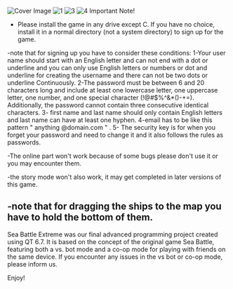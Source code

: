 ![Cover Image](https://github.com/user-attachments/assets/b612b13a-c880-443b-9317-3cc4b0c381d5)
![1](https://github.com/user-attachments/assets/142ee0c7-d820-4f04-8ad5-421b1bb8e030)
![3](https://github.com/user-attachments/assets/3db6b1bf-cb6a-4629-a16b-bb5996f6300a)
![4](https://github.com/user-attachments/assets/474b8f54-a75b-4b64-9157-f55a450e0d27)
Important  Note!
- Please install the game in any drive except C. If you have no choice, install it in a normal directory (not a system directory) to sign up for the game.
  
-note that for signing up you have to consider these conditions:
1-Your user name should start with an English letter and can not end with a dot or underline and you can only use English letters or numbers or dot and underline for creating the username and there can not be two dots or underline Continuously.
2-The password must be between 6 and 20 characters long and include at least one lowercase letter, one uppercase letter, one number, and one special character (!@#$%^&*()-+=). Additionally, the password cannot contain three consecutive identical characters.
3- first name and last name should only contain English letters and last name can have at least one hyphen.
4-email has to be like this pattern " anything @domain.com " .
5- The security key is for when you forget your password and need to change it and it also follows the rules as passwords.
  
-The online part won't work because of some bugs please don't use it or you may encounter them.

-the story mode won't also work, it may get completed in later versions of this game.

-note that for dragging the ships to the map you have to hold the bottom of them.
---------------------------------------------------------------------------
Sea Battle Extreme was our final advanced programming project created using QT 6.7. It is based on the concept of the original game Sea Battle, featuring both a vs. bot mode and a co-op mode for playing with friends on the same device. 
If you encounter any issues in the vs bot or co-op mode, please inform us.

Enjoy!
